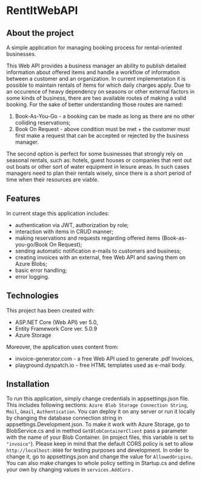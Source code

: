 # RentItWebAPI

## About the project

A simple application for managing booking process for rental-oriented businesses.

This Web API provides a business manager an ability to publish detailed information about offered items and handle a workflow of information between a customer and an organization. In current implementation it is possible to maintain rentals of items for which daily charges apply.
Due to an occurence of heavy dependency on seasons or other external factors in some kinds of business, there are two available routes of making a valid booking. For the sake of better understanding those routes are named:

1. Book-As-You-Go - a booking can be made as long as there are no other colliding reservations;
2. Book On Request - above condition must be met + the customer must first make a request that can be accepted or rejected by the business manager.

The second option is perfect for some businesses that strongly rely on seasonal rentals, such as: hotels, guest houses or companies that rent out out boats or other sort of water equipment in leisure areas. In such cases managers need to plan their rentals wisely, since there is a short period of time when their resources are viable.

## Features

In current stage this application includes:

* authentication via JWT, authorization by role;
* interaction with items in CRUD manner;
* making reservations and requests regarding offered items (Book-as-you-go/Book On Request);
* sending automatic notification e-mails to customers and business;
* creating invoices with an external, free Web API and saving them on Azure Blobs;
* basic error handling;
* error logging.

## Technologies

This project has been created with:

* ASP.NET Core (Web API) ver 5.0,
* Entity Framework Core ver. 5.0.9
* Azure Storage

Moreover, the application uses content from:
* invoice-generator.com - a free Web API used to generate .pdf Invoices,
* playground.dyspatch.io - free HTML templates used as e-mail body.

## Installation 

To run this application, simply change credentials in appsettings.json file. This includes following sections: `Azure Blob Storage Connection String`, `Mail`, `Gmail`, `Authentication`.
You can deploy it on any server or run it locally by changing the database connection string in appsettings.Development.json.
To make it work with Azure Storage, go to BlobService.cs and in method `GetBlobContainerClient` pass a parameter with the name of your Blob Container. (in project files, this variable is set to `"invoice"`).
Please keep in mind that the default CORS policy is set to allow `http://localhost:8080` for testing purposes and development. In order to change it, go to appsettings.json and change the value for `AllowedOrigins`.
You can also make changes to whole policy setting in Startup.cs and define your own by changing values in `services.AddCors` .


